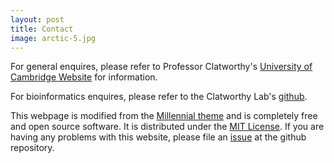 ```yaml
---
layout: post
title: Contact
image: arctic-5.jpg
---
```



For general enquires, please refer to Professor Clatworthy's [University of Cambridge Website](http://www.med.cam.ac.uk/clatworthy/) for information.

For bioinformatics enquires, please refer to the Clatworthy Lab's [github](https://github.com/clatworthylab).

This webpage is modified from the [Millennial theme](https://lenpaul.github.io/Millennial/documentation/welcome-to-millennial.html) and is completely free and open source software. It is distributed under the [MIT License](http://choosealicense.com/licenses/mit/). If you are having any problems with this website, please file an [issue](https://github.com/clatworthylab/clatworthylab.github.io/issues/new) at the github repository.


